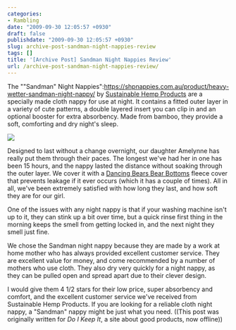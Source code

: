 ```yaml
---
categories:
- Rambling
date: "2009-09-30 12:05:57 +0930"
draft: false
publishdate: "2009-09-30 12:05:57 +0930"
slug: archive-post-sandman-night-nappies-review
tags: []
title: '[Archive Post] Sandman Night Nappies Review'
url: /archive-post-sandman-night-nappies-review/
---
```

The ""Sandman" Night
Nappies":https://shpnappies.com.au/product/heavy-wetter-sandman-night-nappy/
by [Sustainable Hemp Products](https://shpnappies.com.au/) are a
specially made cloth nappy for use at night. It contains a fitted outer
layer in a variety of cute patterns, a double layered insert you can
clip in and an optional booster for extra absorbency. Made from bamboo,
they provide a soft, comforting and dry night's sleep.

![](https://shpnappies.com.au/wp-content/uploads/2017/09/Sandman-Trial-Pack.jpg)

Designed to last without a change overnight, our daughter Amelynne has
really put them through their paces. The longest we've had her in one
has been 15 hours, and the nappy lasted the distance without soaking
through the outer layer. We cover it with a [Dancing Bears Bear
Bottoms](http://www.dancing-bears.com/index.php?cPath=29) fleece cover
that prevents leakage if it ever occurs (which it has a couple of
times). All in all, we've been extremely satisfied with how long they
last, and how soft they are for our girl.

One of the issues with any night nappy is that if your washing machine
isn't up to it, they can stink up a bit over time, but a quick rinse
first thing in the morning keeps the smell from getting locked in, and
the next night they smell just fine.

We chose the Sandman night nappy because they are made by a work at home
mother who has always provided excellent customer service. They are
excellent value for money, and come recommended by a number of mothers
who use cloth. They also dry very quickly for a night nappy, as they can
be pulled open and spread apart due to their clever design.

I would give them 4 1/2 stars for their low price, super absorbency and
comfort, and the excellent customer service we've received from
Sustainable Hemp Products. If you are looking for a reliable cloth night
nappy, a "Sandman" nappy might be just what you need. ((This post was
originally written for *Do I Keep It*, a site about good products, now
offline))